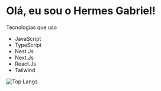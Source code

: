 # Olá, eu sou o Hermes Gabriel! #
 Tecnologias que uso 
- JavaScript
- TypeScript
- Nest.Js
- Next.Js
- React.Js
- Tailwind
<img src="https://github-readme-stats.vercel.app/api/top-langs/?username=hermesgsc&layout=compact" alt="Top Langs">
